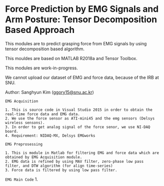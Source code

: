 # Force Prediction by EMG Signals and Arm Posture: Tensor Decomposition Based Approach

This modules are to predict grasping force from EMG signals by using tensor decomposition based algorithm.

This mouldes are based on MATLAB R2018a and Tensor Toolbox.

This modules are work-in-progress.

We cannot upload our dataset of EMG and force data, because of the IRB at SNU. 

Author: Sanghyun Kim (ggory15@snu.ac.kr) 

``` EMG Acquisition ```

	1. This is source code in Visual Studio 2015 in order to obtain the real-time force data and EMG data.
    2. We use the force sensor as ATI-mini45 and the emg sensors (Delsys wireless sensons).
    3. In order to get analog signal of the force senor, we use NI-DAQ board.
    4. Requirement: NIDAQ-MX, Delsys EMGworks 

``` EMG Preprosessing ```

	1. This is module in Matlab for filtering EMG and force data which are obtained by EMG Acquisition module.
	2. EMG data is refined by using MAV filter, zero-phase low pass filter, and DTW algorithm (for align time-series)
    3. Force data is filtered by using low pass filter.
	
``` EMG Main Code ```
	1. 
